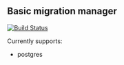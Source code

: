 ## Basic migration manager

[![Build Status](https://travis-ci.org/jaemk/migrant.svg?branch=master)](https://travis-ci.org/jaemk/migrant)

Currently supports:
 - postgres
